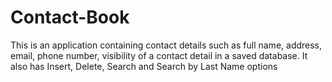 # Contact-Book
This is an application containing contact details such as full name, address, email, phone number, visibility of a contact detail in a saved database. It also has Insert, Delete, Search and Search by Last Name options 
